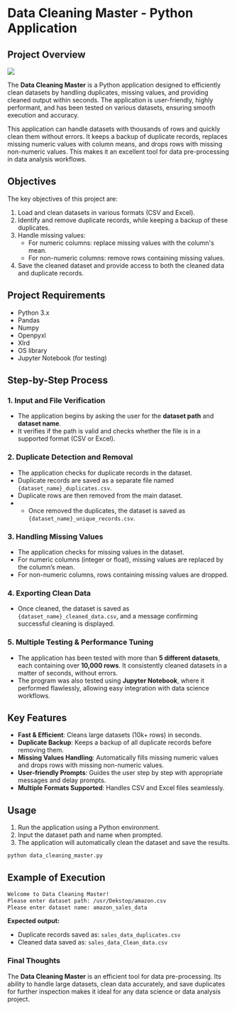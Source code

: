 # Data Cleaning Master - Python Application

## Project Overview
![](https://github.com/najirh/Python-Data-Cleaning---P1/blob/main/DALL·E%202024-10-03%2023.49.37%20-%20A%20realistic%20landscape%20image%20showing%20a%20modern%20workspace%20with%20a%20laptop%20on%20a%20desk.%20The%20laptop%20is%20displaying%20Python%20code%20related%20to%20a%20data%20cleaning%20automa.webp)

The **Data Cleaning Master** is a Python application designed to efficiently clean datasets by handling duplicates, missing values, and providing cleaned output within seconds. The application is user-friendly, highly performant, and has been tested on various datasets, ensuring smooth execution and accuracy.

This application can handle datasets with thousands of rows and quickly clean them without errors. It keeps a backup of duplicate records, replaces missing numeric values with column means, and drops rows with missing non-numeric values. This makes it an excellent tool for data pre-processing in data analysis workflows.

## Objectives
The key objectives of this project are:
1. Load and clean datasets in various formats (CSV and Excel).
2. Identify and remove duplicate records, while keeping a backup of these duplicates.
3. Handle missing values:
   - For numeric columns: replace missing values with the column's mean.
   - For non-numeric columns: remove rows containing missing values.
4. Save the cleaned dataset and provide access to both the cleaned data and duplicate records.

## Project Requirements
- Python 3.x
- Pandas
- Numpy
- Openpyxl
- Xlrd
- OS library
- Jupyter Notebook (for testing)

## Step-by-Step Process

### 1. Input and File Verification
- The application begins by asking the user for the **dataset path** and **dataset name**.
- It verifies if the path is valid and checks whether the file is in a supported format (CSV or Excel).

### 2. Duplicate Detection and Removal
- The application checks for duplicate records in the dataset.
- Duplicate records are saved as a separate file named `{dataset_name}_duplicates.csv`.
- Duplicate rows are then removed from the main dataset.
- - Once removed the duplicates, the dataset is saved as `{dataset_name}_unique_records.csv`.

### 3. Handling Missing Values
- The application checks for missing values in the dataset.
- For numeric columns (integer or float), missing values are replaced by the column’s mean.
- For non-numeric columns, rows containing missing values are dropped.

### 4. Exporting Clean Data
- Once cleaned, the dataset is saved as `{dataset_name}_cleaned_data.csv`, and a message confirming successful cleaning is displayed.

### 5. Multiple Testing & Performance Tuning
- The application has been tested with more than **5 different datasets**, each containing over **10,000 rows**. It consistently cleaned datasets in a matter of seconds, without errors.
- The program was also tested using **Jupyter Notebook**, where it performed flawlessly, allowing easy integration with data science workflows.

## Key Features
- **Fast & Efficient**: Cleans large datasets (10k+ rows) in seconds.
- **Duplicate Backup**: Keeps a backup of all duplicate records before removing them.
- **Missing Values Handling**: Automatically fills missing numeric values and drops rows with missing non-numeric values.
- **User-friendly Prompts**: Guides the user step by step with appropriate messages and delay prompts.
- **Multiple Formats Supported**: Handles CSV and Excel files seamlessly.

## Usage

1. Run the application using a Python environment.
2. Input the dataset path and name when prompted.
3. The application will automatically clean the dataset and save the results.

```bash
python data_cleaning_master.py
```

## Example of Execution

```bash
Welcome to Data Cleaning Master!
Please enter dataset path: /usr/Dekstop/amazon.csv
Please enter dataset name: amazon_sales_data
```

**Expected output:**

- Duplicate records saved as: `sales_data_duplicates.csv`
- Cleaned data saved as: `sales_data_Clean_data.csv`

### Final Thoughts
The **Data Cleaning Master** is an efficient tool for data pre-processing. Its ability to handle large datasets, clean data accurately, and save duplicates for further inspection makes it ideal for any data science or data analysis project.
